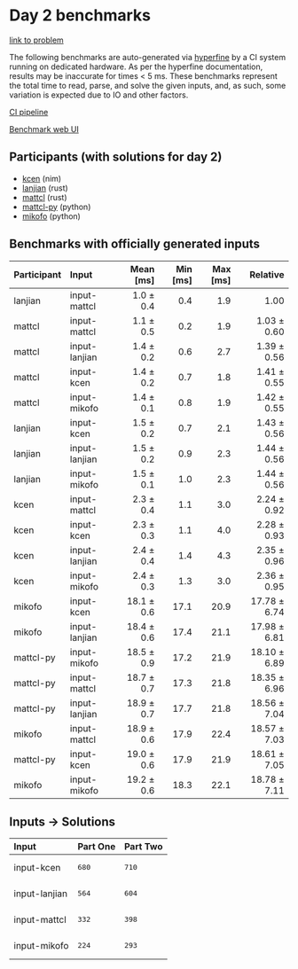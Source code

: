 # Day 2 benchmarks

[link to problem](https://adventofcode.com/2024/day/2)

The following benchmarks are auto-generated via
[hyperfine](https://github.com/sharkdp/hyperfine) by a CI system running on
dedicated hardware. As per the hyperfine documentation, results may be
inaccurate for times < 5 ms. These benchmarks represent the total time to read,
parse, and solve the given inputs, and, as such, some variation is expected due
to IO and other factors.

[CI pipeline](http://ci.papercode.net:8080/teams/main/pipelines/aoc2024)

[Benchmark web UI](https://aoc.ancalagon.black)


## Participants (with solutions for day 2)

- [kcen](https://github.com/kcen/aoc2024) (nim)
- [lanjian](https://github.com/lanjian/aoc-2024) (rust)
- [mattcl](https://github.com/mattcl/aoc2024) (rust)
- [mattcl-py](https://github.com/mattcl/aoc2024-py) (python)
- [mikofo](https://github.com/mikofo/aoc2024) (python)


## Benchmarks with officially generated inputs

| Participant | Input | Mean [ms] | Min [ms] | Max [ms] | Relative |
|:---|:---|---:|---:|---:|---:|
| lanjian | input-mattcl | 1.0 ± 0.4 | 0.4 | 1.9 | 1.00 |
| mattcl | input-mattcl | 1.1 ± 0.5 | 0.2 | 1.9 | 1.03 ± 0.60 |
| mattcl | input-lanjian | 1.4 ± 0.2 | 0.6 | 2.7 | 1.39 ± 0.56 |
| mattcl | input-kcen | 1.4 ± 0.2 | 0.7 | 1.8 | 1.41 ± 0.55 |
| mattcl | input-mikofo | 1.4 ± 0.1 | 0.8 | 1.9 | 1.42 ± 0.55 |
| lanjian | input-kcen | 1.5 ± 0.2 | 0.7 | 2.1 | 1.43 ± 0.56 |
| lanjian | input-lanjian | 1.5 ± 0.2 | 0.9 | 2.3 | 1.44 ± 0.56 |
| lanjian | input-mikofo | 1.5 ± 0.1 | 1.0 | 2.3 | 1.44 ± 0.56 |
| kcen | input-mattcl | 2.3 ± 0.4 | 1.1 | 3.0 | 2.24 ± 0.92 |
| kcen | input-kcen | 2.3 ± 0.3 | 1.1 | 4.0 | 2.28 ± 0.93 |
| kcen | input-lanjian | 2.4 ± 0.4 | 1.4 | 4.3 | 2.35 ± 0.96 |
| kcen | input-mikofo | 2.4 ± 0.3 | 1.3 | 3.0 | 2.36 ± 0.95 |
| mikofo | input-kcen | 18.1 ± 0.6 | 17.1 | 20.9 | 17.78 ± 6.74 |
| mikofo | input-lanjian | 18.4 ± 0.6 | 17.4 | 21.1 | 17.98 ± 6.81 |
| mattcl-py | input-mikofo | 18.5 ± 0.9 | 17.2 | 21.9 | 18.10 ± 6.89 |
| mattcl-py | input-mattcl | 18.7 ± 0.7 | 17.3 | 21.8 | 18.35 ± 6.96 |
| mattcl-py | input-lanjian | 18.9 ± 0.7 | 17.7 | 21.8 | 18.56 ± 7.04 |
| mikofo | input-mattcl | 18.9 ± 0.6 | 17.9 | 22.4 | 18.57 ± 7.03 |
| mattcl-py | input-kcen | 19.0 ± 0.6 | 17.9 | 21.9 | 18.61 ± 7.05 |
| mikofo | input-mikofo | 19.2 ± 0.6 | 18.3 | 22.1 | 18.78 ± 7.11 |


## Inputs -> Solutions

| Input | Part One | Part Two |
|:---|:---|:---|
|input-kcen|<pre>680</pre>|<pre>710</pre>|
|input-lanjian|<pre>564</pre>|<pre>604</pre>|
|input-mattcl|<pre>332</pre>|<pre>398</pre>|
|input-mikofo|<pre>224</pre>|<pre>293</pre>|